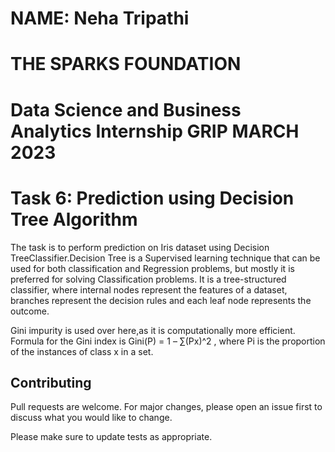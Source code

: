 
# NAME: Neha Tripathi
# THE SPARKS FOUNDATION
# Data Science and Business Analytics Internship GRIP MARCH 2023
# Task 6: Prediction using Decision Tree Algorithm
The task is to perform prediction on Iris dataset using Decision TreeClassifier.Decision Tree is a Supervised learning technique that can be used for both classification and Regression problems, but mostly it is preferred for solving Classification problems. It is a tree-structured classifier, where internal nodes represent the features of a dataset, branches represent the decision rules and each leaf node represents the outcome.

Gini impurity is used over here,as it is  computationally more efficient.
Formula for the Gini index is Gini(P) = 1 – ∑(Px)^2 , where Pi is the proportion of the instances of class x in a set.

## Contributing

Pull requests are welcome. For major changes, please open an issue first
to discuss what you would like to change.

Please make sure to update tests as appropriate.
